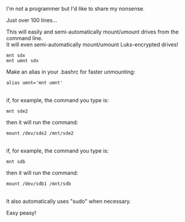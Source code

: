 I'm not a programmer but I'd like to share my nonsense.

Just over 100 lines...

This will easily and semi-automatically mount/umount drives from the command line.
<BR>It will even semi-automatically mount/umount Luks-encrypted drives!

    mnt sdx
    mnt umnt sdx

Make an alias in your .bashrc for faster unmounting:

    alias umnt='mnt umnt'

<BR>if, for example, the command you type is:

    mnt sde2
then it will run the command:

    mount /dev/sde2 /mnt/sde2

<BR>if, for example, the command you type is:

    mnt sdb
then it will run the command:

    mount /dev/sdb1 /mnt/sdb

<BR>It also automatically uses "sudo" when necessary.

Easy peasy!
